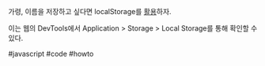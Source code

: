 가령, 이름을 저장하고 싶다면
localStorage를 [활용](https://hianna.tistory.com/697)하자.

이는 웹의 DevTools에서 Application > Storage > Local Storage를 통해 확인할 수 있다.

#javascript #code #howto 